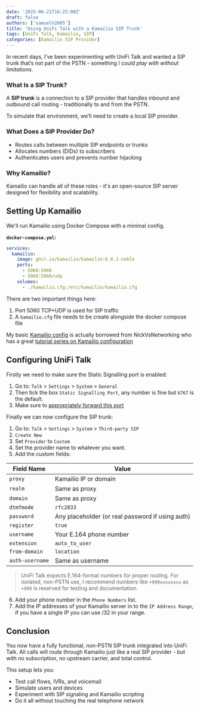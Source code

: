 ```yaml
---
date: '2025-06-21T16:25:00Z'
draft: false
authors: ['samuelh2005']
title: 'Using UniFi Talk with a Kamailio SIP Trunk'
tags: [UniFi Talk, Kamailio, SIP]
categories: [Kamailio SIP Provider]
---
```


In recent days, I’ve been experimenting with UniFi Talk and wanted a SIP trunk that’s not part of the PSTN - something I could *play with without limitations*.

### What Is a SIP Trunk?

A **SIP trunk** is a connection to a SIP provider that handles inbound and outbound call routing - traditionally to and from the PSTN.

To simulate that environment, we’ll need to create a local SIP provider.

### What Does a SIP Provider Do?

- Routes calls between multiple SIP endpoints or trunks
- Allocates numbers (DIDs) to subscribers
- Authenticates users and prevents number hijacking

### Why Kamailio?

Kamailio can handle all of these roles - it's an open-source SIP server designed for flexibility and scalability.

## Setting Up Kamailio

We'll run Kamailio using Docker Compose with a minimal config.

**`docker-compose.yml`:**

```yaml
services:
  kamailio:
    image: ghcr.io/kamailio/kamailio:6.0.1-noble
    ports:
      - 5060:5060
      - 5060:5060/udp
    volumes:
      - ./kamailio.cfg:/etc/kamailio/kamailio.cfg
```

There are two important things here:
1. Port 5060 TCP+UDP is used for SIP traffic
2. A `kamailio.cfg` file needs to be create alongside the docker compose file

My basic [Kamailio config](https://github.com/nickvsnetworking/kamailio-101-tutorial/blob/master/Kamailio%20101%20-%20Part%206%20-%20Reusing%20Code) is actually borrowed from NickVsNetworking who has a great [tutorial series on Kamailio configuration](https://nickvsnetworking.com/tag/kamailio-101/)

## Configuring UniFi Talk

Firstly we need to make sure the Static Signalling port is enabled:
1. Go to: `Talk` > `Settings` > `System` > `General`
2. Then tick the box `Static Signalling Port`, any number is fine but `6767` is the default.
3. Make sure to [appropriately forward this port](https://help.ui.com/hc/en-us/articles/18020323453847-Adding-a-Third-Party-SIP-Provider-to-UniFi-Talk#4)

Finally we can now configure the SIP trunk:
1. Go to: `Talk` > `Settings` > `System` > `Third-party SIP`
2. `Create New`
3. Set `Provider` to `Custom`
4. Set the provider name to whatever you want.
5. Add the custom fields:

| Field Name      | Value |
| --------------- | ----- |
| `proxy`         | Kamailio IP or domain |
| `realm`         | Same as proxy |
| `domain`        | Same as proxy |
| `dtmfmode`      | `rfc2833` |
| `password`      | Any placeholder (or real password if using auth) |
| `register`      | `true` |
| `username`      | Your E.164 phone number |
| `extension`     | `auto_to_user` |
| `from-domain`   | `location` |
| `auth-username` | Same as username |

>  UniFi Talk expects E.164-format numbers for proper routing.
For isolated, non-PSTN use, I recommend numbers like `+999xxxxxxxx` as `+999` is reserved for testing and documentation.

6. Add your phone number in the `Phone Numbers` list.
7. Add the IP addresses of your Kamailio server in to the `IP Address Range`, if you have a single IP you can use /32 in your range.

## Conclusion

You now have a fully functional, non-PSTN SIP trunk integrated into UniFi Talk.
All calls will route through Kamailio just like a real SIP provider - but with no subscription, no upstream carrier, and total control.

This setup lets you:
- Test call flows, IVRs, and voicemail
- Simulate users and devices
- Experiment with SIP signaling and Kamailio scripting
- Do it all without touching the real telephone network